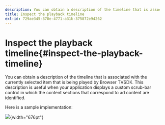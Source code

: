 ```yaml
---
description: You can obtain a description of the timeline that is associated with the currently selected item that is being played by Browser TVSDK. This description is useful when your application displays a custom scrub-bar control in which the content sections that correspond to ad content are identified.
title: Inspect the playback timeline
exl-id: 729ae345-378e-4771-a31b-375872e94262
---
```

# Inspect the playback timeline{#inspect-the-playback-timeline}

You can obtain a description of the timeline that is associated with the currently selected item that is being played by Browser TVSDK. This description is useful when your application displays a custom scrub-bar control in which the content sections that correspond to ad content are identified.

Here is a sample implementation: 
<!--<a id="fig_9CB8AF44F122405C9B78006ADC10F5B1"></a>-->

![](assets/timeline.png){width="676pt"}

